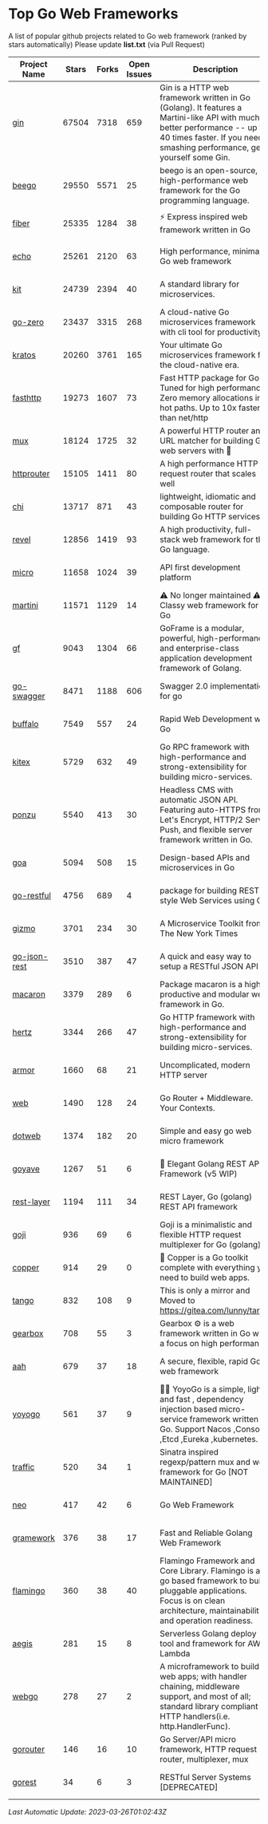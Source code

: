 # Top Go Web Frameworks
A list of popular github projects related to Go web framework (ranked by stars automatically)
Please update **list.txt** (via Pull Request)

| Project Name | Stars | Forks | Open Issues | Description | Last Commit |
| ------------ | ----- | ----- | ----------- | ----------- | ----------- |
| [gin](https://github.com/gin-gonic/gin) | 67504 | 7318 | 659 | Gin is a HTTP web framework written in Go (Golang). It features a Martini-like API with much better performance -- up to 40 times faster. If you need smashing performance, get yourself some Gin. | 2023-03-02 00:12:20 |
| [beego](https://github.com/beego/beego) | 29550 | 5571 | 25 | beego is an open-source, high-performance web framework for the Go programming language. | 2023-03-09 07:19:01 |
| [fiber](https://github.com/gofiber/fiber) | 25335 | 1284 | 38 | ⚡️ Express inspired web framework written in Go | 2023-03-25 16:47:38 |
| [echo](https://github.com/labstack/echo) | 25261 | 2120 | 63 | High performance, minimalist Go web framework | 2023-03-16 05:46:03 |
| [kit](https://github.com/go-kit/kit) | 24739 | 2394 | 40 | A standard library for microservices. | 2023-03-02 02:16:12 |
| [go-zero](https://github.com/zeromicro/go-zero) | 23437 | 3315 | 268 | A cloud-native Go microservices framework with cli tool for productivity. | 2023-03-25 12:40:21 |
| [kratos](https://github.com/go-kratos/kratos) | 20260 | 3761 | 165 | Your ultimate Go microservices framework for the cloud-native era. | 2023-03-23 03:08:21 |
| [fasthttp](https://github.com/valyala/fasthttp) | 19273 | 1607 | 73 | Fast HTTP package for Go. Tuned for high performance. Zero memory allocations in hot paths. Up to 10x faster than net/http | 2023-03-18 13:40:25 |
| [mux](https://github.com/gorilla/mux) | 18124 | 1725 | 32 | A powerful HTTP router and URL matcher for building Go web servers with 🦍 | 2022-12-09 15:56:57 |
| [httprouter](https://github.com/julienschmidt/httprouter) | 15105 | 1411 | 80 | A high performance HTTP request router that scales well | 2022-06-03 15:51:59 |
| [chi](https://github.com/go-chi/chi) | 13717 | 871 | 43 | lightweight, idiomatic and composable router for building Go HTTP services | 2023-02-20 16:21:57 |
| [revel](https://github.com/revel/revel) | 12856 | 1419 | 93 | A high productivity, full-stack web framework for the Go language. | 2022-04-12 20:53:30 |
| [micro](https://github.com/micro/micro) | 11658 | 1024 | 39 | API first development platform | 2023-03-24 04:06:39 |
| [martini](https://github.com/go-martini/martini) | 11571 | 1129 | 14 | ⚠️ No longer maintained ⚠️  Classy web framework for Go | 2017-01-21 21:58:54 |
| [gf](https://github.com/gogf/gf) | 9043 | 1304 | 66 | GoFrame is a modular, powerful, high-performance and enterprise-class application development framework of Golang.  | 2023-03-22 12:14:57 |
| [go-swagger](https://github.com/go-swagger/go-swagger) | 8471 | 1188 | 606 | Swagger 2.0 implementation for go | 2023-02-04 17:37:23 |
| [buffalo](https://github.com/gobuffalo/buffalo) | 7549 | 557 | 24 | Rapid Web Development w/ Go | 2023-01-26 15:34:17 |
| [kitex](https://github.com/cloudwego/kitex) | 5729 | 632 | 49 | Go RPC framework with high-performance and strong-extensibility for building micro-services. | 2023-03-17 03:22:54 |
| [ponzu](https://github.com/ponzu-cms/ponzu) | 5540 | 413 | 30 | Headless CMS with automatic JSON API. Featuring auto-HTTPS from Let's Encrypt, HTTP/2 Server Push, and flexible server framework written in Go. | 2020-01-02 00:14:32 |
| [goa](https://github.com/goadesign/goa) | 5094 | 508 | 15 | Design-based APIs and microservices in Go | 2023-03-21 20:25:42 |
| [go-restful](https://github.com/emicklei/go-restful) | 4756 | 689 | 4 | package for building REST-style Web Services using Go | 2023-03-09 16:41:50 |
| [gizmo](https://github.com/nytimes/gizmo) | 3701 | 234 | 30 | A Microservice Toolkit from The New York Times | 2021-04-30 15:27:05 |
| [go-json-rest](https://github.com/ant0ine/go-json-rest) | 3510 | 387 | 47 | A quick and easy way to setup a RESTful JSON API | 2017-09-13 04:12:08 |
| [macaron](https://github.com/go-macaron/macaron) | 3379 | 289 | 6 | Package macaron is a high productive and modular web framework in Go. | 2023-03-06 01:19:44 |
| [hertz](https://github.com/cloudwego/hertz) | 3344 | 266 | 47 | Go HTTP framework with high-performance and strong-extensibility for building micro-services. | 2023-03-24 09:54:12 |
| [armor](https://github.com/labstack/armor) | 1660 | 68 | 21 | Uncomplicated, modern HTTP server | 2019-08-03 18:10:09 |
| [web](https://github.com/gocraft/web) | 1490 | 128 | 24 | Go Router + Middleware. Your Contexts. | 2019-02-07 15:06:52 |
| [dotweb](https://github.com/devfeel/dotweb) | 1374 | 182 | 20 | Simple and easy go web micro framework | 2022-08-11 09:03:59 |
| [goyave](https://github.com/go-goyave/goyave) | 1267 | 51 | 6 | 🍐 Elegant Golang REST API Framework (v5 WIP) | 2023-02-28 16:04:34 |
| [rest-layer](https://github.com/rs/rest-layer) | 1194 | 111 | 34 | REST Layer, Go (golang) REST API framework | 2021-09-30 23:58:01 |
| [goji](https://github.com/goji/goji) | 936 | 69 | 6 | Goji is a minimalistic and flexible HTTP request multiplexer for Go (golang) | 2019-01-26 23:58:29 |
| [copper](https://github.com/gocopper/copper) | 914 | 29 | 0 | 🚀‏‏‎    ‎‏‏‎‏‏‎‎‎‎‎‎Copper is a Go toolkit complete with everything you need to build web apps. | 2023-03-14 01:23:40 |
| [tango](https://github.com/lunny/tango) | 832 | 108 | 9 | This is only a mirror and Moved to https://gitea.com/lunny/tango | 2019-05-17 03:31:10 |
| [gearbox](https://github.com/gogearbox/gearbox) | 708 | 55 | 3 | Gearbox :gear: is a web framework written in Go with a focus on high performance | 2022-09-21 00:20:37 |
| [aah](https://github.com/go-aah/aah) | 679 | 37 | 18 | A secure, flexible, rapid Go web framework | 2020-09-02 02:31:20 |
| [yoyogo](https://github.com/yoyofx/yoyogo) | 561 | 37 | 9 | 🦄🌈 YoyoGo is a simple, light and fast , dependency injection based micro-service framework written in Go. Support Nacos ,Consoul ,Etcd ,Eureka ,kubernetes. | 2022-09-23 09:31:30 |
| [traffic](https://github.com/gravityblast/traffic) | 520 | 34 | 1 | Sinatra inspired regexp/pattern mux and web framework for Go [NOT MAINTAINED] | 2015-11-26 21:31:07 |
| [neo](https://github.com/ivpusic/neo) | 417 | 42 | 6 | Go Web Framework | 2017-08-14 23:54:31 |
| [gramework](https://github.com/gramework/gramework) | 376 | 38 | 17 | Fast and Reliable Golang Web Framework | 2023-01-24 23:49:42 |
| [flamingo](https://github.com/i-love-flamingo/flamingo) | 360 | 38 | 40 | Flamingo Framework and Core Library. Flamingo is a go based framework to build pluggable applications. Focus is on clean architecture, maintainability and operation readiness. | 2023-03-24 08:49:56 |
| [aegis](https://github.com/tmaiaroto/aegis) | 281 | 15 | 8 | Serverless Golang deploy tool and framework for AWS Lambda | 2019-07-28 17:59:41 |
| [webgo](https://github.com/bnkamalesh/webgo) | 278 | 27 | 2 | A microframework to build web apps; with handler chaining, middleware support, and most of all; standard library compliant HTTP handlers(i.e. http.HandlerFunc). | 2023-03-08 16:03:21 |
| [gorouter](https://github.com/vardius/gorouter) | 146 | 16 | 10 | Go Server/API micro framework, HTTP request router, multiplexer, mux | 2022-10-28 23:16:55 |
| [gorest](https://github.com/tideland/gorest) | 34 | 6 | 3 | RESTful Server Systems [DEPRECATED] | 2017-11-10 13:00:37 |

*Last Automatic Update: 2023-03-26T01:02:43Z*